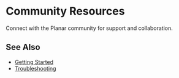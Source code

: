 # Community Resources

Connect with the Planar community for support and collaboration.

## See Also
- [Getting Started](../getting-started/index.md)
- [Troubleshooting](../troubleshooting/index.md)
